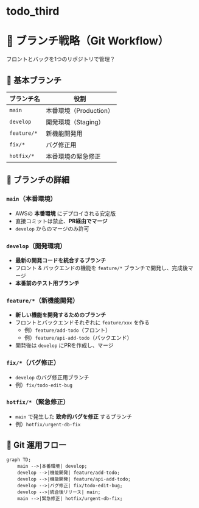 # todo_third

# 🚀 ブランチ戦略（Git Workflow）

フロントとバックを1つのリポジトリで管理？

## 🌟 基本ブランチ

| ブランチ名 | 役割 |
|------------|-------------------------------|
| `main` | 本番環境（Production） |
| `develop` | 開発環境（Staging） |
| `feature/*` | 新機能開発用 |
| `fix/*` | バグ修正用 |
| `hotfix/*` | 本番環境の緊急修正 |

## 📌 ブランチの詳細

### `main`（本番環境）
- AWSの **本番環境** にデプロイされる安定版
- 直接コミットは禁止、**PR経由でマージ**
- `develop` からのマージのみ許可

### `develop`（開発環境）
- **最新の開発コードを統合するブランチ**
- フロント & バックエンドの機能を `feature/*` ブランチで開発し、完成後マージ
- **本番前のテスト用ブランチ**

### `feature/*`（新機能開発）
- **新しい機能を開発するためのブランチ**
- フロントとバックエンドそれぞれに `feature/xxx` を作る
  - 例）`feature/add-todo`（フロント）
  - 例）`feature/api-add-todo`（バックエンド）
- 開発後は `develop` にPRを作成し、マージ

### `fix/*`（バグ修正）
- `develop` のバグ修正用ブランチ
- 例）`fix/todo-edit-bug`

### `hotfix/*`（緊急修正）
- `main` で発生した **致命的バグを修正** するブランチ
- 例）`hotfix/urgent-db-fix`

## 🚀 Git 運用フロー

```mermaid
graph TD;
    main -->|本番環境| develop;
    develop -->|機能開発| feature/add-todo;
    develop -->|機能開発| feature/api-add-todo;
    develop -->|バグ修正| fix/todo-edit-bug;
    develop -->|統合後リリース| main;
    main -->|緊急修正| hotfix/urgent-db-fix;
